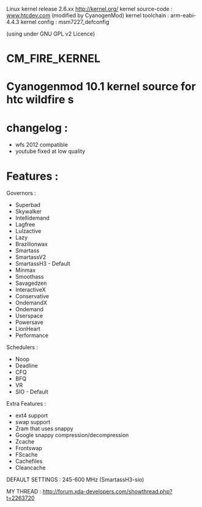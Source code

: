 Linux kernel release 2.6.xx <http://kernel.org/>
kernel source-code : www.htcdev.com (modified by CyanogenMod)
kernel toolchain : arm-eabi-4.4.3
kernel config : msm7227_defconfig

(using under GNU GPL v2 Licence)

CM_FIRE_KERNEL
==============

Cyanogenmod 10.1 kernel source for htc wildfire s
=================================================

changelog :
===========

- wfs 2012 compatible
- youtube fixed at low quality



Features :
==========

Governors :

- Superbad
- Skywalker
- Intellidemand
- Lagfree
- Lulzactive
- Lazy
- Brazilionwax
- Smartass
- SmartassV2
- SmartassH3 - Default
- Minmax
- Smoothass
- Savagedzen
- InteractiveX
- Conservative
- OndemandX
- Ondemand
- Userspace
- Powersave
- LionHeart
- Performance


Schedulers :

- Noop
- Deadline
- CFQ
- BFQ
- VR
- SIO - Default

Extra Features :

- ext4 support
- swap support
- Zram that uses snappy
- Google snappy compression/decompression
- Zcache
- Frontswap
- FScache
- Cachefiles
- Cleancache



DEFAULT SETTINGS : 245-600 MHz (SmartassH3-sio)


MY THREAD : http://forum.xda-developers.com/showthread.php?t=2263720
